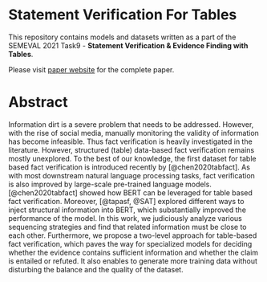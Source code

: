 # Statement Verification For Tables

This repository contains models and datasets written as a part of the SEMEVAL 2021 Task9 - **Statement Verification &
Evidence Finding with Tables**.

Please visit [paper website](https://atahanak.github.io/statement_verification_for_tables/) for the complete paper.

# Abstract

Information dirt is a severe problem that needs to be addressed. However, with the rise of social media, manually monitoring the validity of information has become infeasible. Thus fact verification is heavily investigated in the literature. However, structured (table) data-based fact verification remains mostly unexplored. To the best of our knowledge, the first dataset for table based fact verification is introduced recently by  [@chen2020tabfact]. As with most downstream natural language processing tasks, fact verification is also improved by large-scale pre-trained language models. [@chen2020tabfact] showed how BERT can be leveraged for table based fact verification. Moreover, [@tapasf, @SAT] explored different ways to inject structural information into BERT, which substantially improved the performance of the model. In this work, we judiciously analyze various sequencing strategies and find that related information must be close to each other. Furthermore, we propose a two-level approach for table-based fact verification, which paves the way for specialized models for deciding whether the evidence contains sufficient information and whether the claim is entailed or refuted. It also enables to generate more training data without disturbing the balance and the quality of the dataset.


